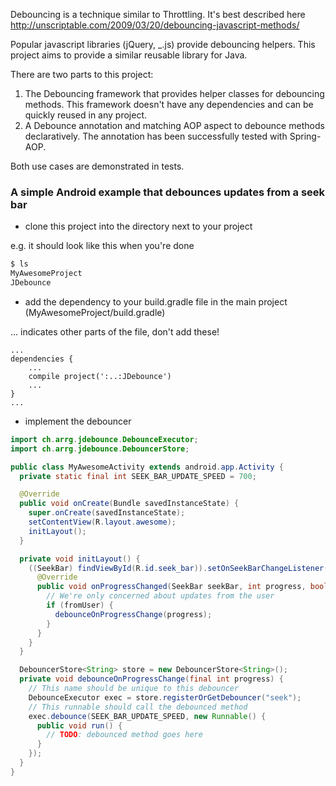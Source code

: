 Debouncing is a technique similar to Throttling. 
It's best described here http://unscriptable.com/2009/03/20/debouncing-javascript-methods/

Popular javascript libraries (jQuery, _.js) provide debouncing helpers. This project aims to provide a similar reusable library for Java. 

There are two parts to this project:

1. The Debouncing framework that provides helper classes for debouncing methods. This framework doesn't have any dependencies and can be quickly reused in any project.
2. A Debounce annotation and matching AOP aspect to debounce methods declaratively. 
	The annotation has been successfully tested with Spring-AOP. 
	
Both use cases are demonstrated in tests. 

### A simple Android example that debounces updates from a seek bar

* clone this project into the directory next to your project

e.g. it should look like this when you're done
```bash
$ ls
MyAwesomeProject
JDebounce
```

* add the dependency to your build.gradle file in the main project (MyAwesomeProject/build.gradle)

... indicates other parts of the file, don't add these!
```
...
dependencies {
    ...
    compile project(':..:JDebounce')
    ...
}
...
```

* implement the debouncer

```java
import ch.arrg.jdebounce.DebounceExecutor;
import ch.arrg.jdebounce.DebouncerStore;

public class MyAwesomeActivity extends android.app.Activity {
  private static final int SEEK_BAR_UPDATE_SPEED = 700;

  @Override
  public void onCreate(Bundle savedInstanceState) {
    super.onCreate(savedInstanceState);
    setContentView(R.layout.awesome);
    initLayout();
  }

  private void initLayout() {
    ((SeekBar) findViewById(R.id.seek_bar)).setOnSeekBarChangeListener(new OnSeekBarChangeListener() {
      @Override
      public void onProgressChanged(SeekBar seekBar, int progress, boolean fromUser) {
        // We're only concerned about updates from the user
        if (fromUser) {
          debounceOnProgressChange(progress);
        }
      }
    }
  }

  DebouncerStore<String> store = new DebouncerStore<String>();
  private void debounceOnProgressChange(final int progress) {
    // This name should be unique to this debouncer
    DebounceExecutor exec = store.registerOrGetDebouncer("seek");
    // This runnable should call the debounced method
    exec.debounce(SEEK_BAR_UPDATE_SPEED, new Runnable() {
      public void run() {
        // TODO: debounced method goes here
      }
    });
  }
}
```

